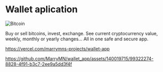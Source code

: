 # Wallet aplication
![Bitcoin](https://github.com/MarryMN/wallet_app/assets/140019715/33092903-9325-4457-b8b8-c07b93a3e148)

Buy or sell bitcoins, invest, exchange. See current cryptocurrency value, weekly, monthly or yearly changes... 
All in one safe and secure app.


https://vercel.com/marrymns-projects/wallet-app

https://github.com/MarryMN/wallet_app/assets/140019715/99322274-8828-4f91-b3c7-2ee9a5dd3f4f


